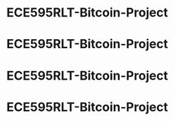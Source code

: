 # ECE595RLT-Bitcoin-Project
# ECE595RLT-Bitcoin-Project
# ECE595RLT-Bitcoin-Project
# ECE595RLT-Bitcoin-Project
